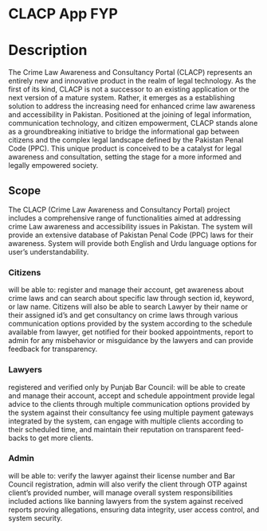 # CLACP App FYP

<h1>Description</h1>
    The Crime Law Awareness and Consultancy Portal (CLACP) represents an entirely new and innovative product in the realm of legal technology. As the first of its kind, CLACP is not a successor to an existing application or the next version of a mature system. Rather, it emerges as a establishing solution to address the increasing need for enhanced crime law awareness and accessibility in Pakistan. Positioned at the joining of legal information, communication technology, and citizen empowerment, CLACP stands alone as a groundbreaking initiative to bridge the informational gap between citizens and the complex legal landscape defined by the Pakistan Penal Code (PPC). This unique product is conceived to be a catalyst for legal awareness and consultation, setting the stage for a more informed and legally empowered society.
<h2>Scope</h2>
The CLACP (Crime Law Awareness and Consultancy Portal) project includes a comprehensive range of functionalities aimed at addressing crime Law awareness and accessibility issues in Pakistan. The system will provide an extensive database of Pakistan Penal Code (PPC) laws for their awareness. System will provide both English and Urdu language options for user’s understandability.
<h3>Citizens</h3> will be able to: register and manage their account, get awareness about crime laws and can search about specific law through section id, keyword, or law name. Citizens will also be able to search Lawyer by their name or their assigned id’s and get consultancy on crime laws through various communication options provided by the system according to the schedule available from lawyer, get notified for their booked appointments, report to admin for any misbehavior or misguidance by the lawyers and can provide feedback for transparency. 
<h3>Lawyers</h3> registered and verified only by Punjab Bar Council: will be able to create and manage their account, accept and schedule appointment provide legal advice to the clients through multiple communication options provided by the system against their consultancy fee using multiple payment gateways integrated by the system, can engage with multiple clients according to their scheduled time, and maintain their reputation on transparent feed-backs to get more clients. 
<h3>Admin</h3> will be able to: verify the lawyer against their license number and Bar Council registration, admin will also verify the client through OTP against client’s provided number, will manage overall system responsibilities included actions like banning lawyers from the system against received reports proving allegations, ensuring data integrity, user access control, and system security.

